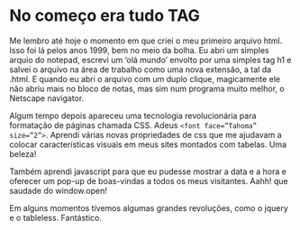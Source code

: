 # No começo era tudo TAG

Me lembro até hoje o momento em que criei o meu primeiro arquivo html. Isso foi lá pelos anos 1999, bem no meio da bolha. Eu abri um simples arquio do notepad, escrevi um ‘olá mundo’ envolto por uma simples tag h1 e salvei o arquivo na área de trabalho como uma nova extensão, a tal da .html. E quando eu abri o arquivo com um duplo clique, magicamente ele não abriu mais no bloco de notas, mas sim num programa muito melhor, o Netscape navigator. 

Algum tempo depois apareceu uma tecnologia revolucionária para formatação de páginas chamada CSS. Adeus ```<font face=”Tahoma” size=”2”>```. Aprendi várias novas propriedades de css que me ajudavam a colocar características visuais em meus sites montados com tabelas. Uma beleza! 

Também aprendi javascript para que eu pudesse mostrar a data e a hora e oferecer um pop-up de boas-vindas a todos os meus visitantes. Aahh! que saudade do window.open! 

Em alguns momentos tivemos algumas grandes revoluções, como o jquery e o tableless. Fantástico.
